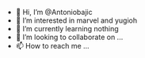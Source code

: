 - 👋 Hi, I’m @Antoniobajic
- 👀 I’m interested in marvel and yugioh
- 🌱 I’m currently learning nothing
- 💞️ I’m looking to collaborate on ...
- 📫 How to reach me ...

<!---
Antoniobajic/Antoniobajic is a ✨ special ✨ repository because its `README.md` (this file) appears on your GitHub profile.
You can click the Preview link to take a look at your changes.
--->
